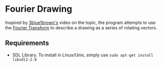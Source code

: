 # Fourier Drawing
Inspired by [3blue1brown's](https://www.youtube.com/watch?v=r6sGWTCMz2k) video on the topic, the program attempts to use the [Fourier Transform](https://en.wikipedia.org/wiki/Fourier_transform) to describe a drawing as a series of rotating vectors.

## Requirements
- SDL Library. To install in Linux/Unix, simply use `sudo apt-get install libsdl2-2.0`

